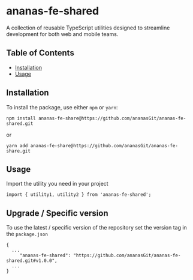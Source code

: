 # ananas-fe-shared

A collection of reusable TypeScript utilities designed to streamline development for both web and mobile teams.

## Table of Contents

- [Installation](#installation)
- [Usage](#usage)

## Installation

To install the package, use either `npm` or `yarn`:

```
npm install ananas-fe-share@https://github.com/ananasGit/ananas-fe-shared.git
````
or
```
yarn add ananas-fe-share@https://github.com/ananasGit/ananas-fe-share.git
```

## Usage
Import the utility you need in your project
```
import { utility1, utility2 } from 'ananas-fe-shared';
```

## Upgrade / Specific version
To use the latest / specific version of the repository set the version tag in the `package.json`
```
{
  ...
     "ananas-fe-shared": "https://github.com/ananasGit/ananas-fe-shared.git#v1.0.0",
  ...
}
```
